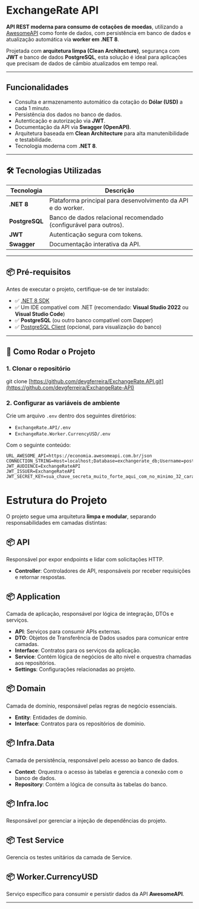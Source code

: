 #  ExchangeRate API

**API REST moderna para consumo de cotações de moedas**, utilizando a [AwesomeAPI](https://docs.awesomeapi.com.br/api-de-moedas) como fonte de dados, com persistência em banco de dados e atualização automática via **worker em .NET 8**.

Projetada com **arquitetura limpa (Clean Architecture)**, segurança com **JWT** e banco de dados **PostgreSQL**, esta solução é ideal para aplicações que precisam de dados de câmbio atualizados em tempo real.

---

##  Funcionalidades

-  Consulta e armazenamento automático da cotação do **Dólar (USD)** a cada 1 minuto.
-  Persistência dos dados no banco de dados.
-  Autenticação e autorização via **JWT**.
-  Documentação da API via **Swagger (OpenAPI)**.
-  Arquitetura baseada em **Clean Architecture** para alta manutenibilidade e testabilidade.
-  Tecnologia moderna com **.NET 8**.

---

## 🛠️ Tecnologias Utilizadas

| Tecnologia        | Descrição |
|------------------|---------|
| **.NET 8**       | Plataforma principal para desenvolvimento da API e do worker. |
| **PostgreSQL**   | Banco de dados relacional recomendado (configurável para outros). |
| **JWT**          | Autenticação segura com tokens. |
| **Swagger**      | Documentação interativa da API. |

---

## 📦 Pré-requisitos

Antes de executar o projeto, certifique-se de ter instalado:

- ✅ [.NET 8 SDK](https://dotnet.microsoft.com/download/dotnet/8.0)
- ✅ Um IDE compatível com .NET (recomendado: **Visual Studio 2022** ou **Visual Studio Code**)
- ✅ **PostgreSQL** (ou outro banco compatível com Dapper)
- ✅ [PostgreSQL Client](https://www.pgadmin.org/) (opcional, para visualização do banco)

---

## 🚀 Como Rodar o Projeto

### 1. Clonar o repositório

git clone [https://github.com/devgferreira/ExchangeRate.API.git](https://github.com/devgferreira/ExchangeRate-API)

### 2. Configurar as variáveis de ambiente

Crie um arquivo `.env` dentro dos seguintes diretórios:

- `ExchangeRate.API/.env`
- `ExchangeRate.Worker.CurrencyUSD/.env`

Com o seguinte conteúdo:

```env
URL_AWESOME_API=https://economia.awesomeapi.com.br/json
CONNECTION_STRING=Host=localhost;Database=exchangerate_db;Username=postgres;Password=sua_senha
JWT_AUDIENCE=ExchangeRateAPI
JWT_ISSUER=ExchangeRateAPI
JWT_SECRET_KEY=sua_chave_secreta_muito_forte_aqui_com_no_minimo_32_caracteres
```

# Estrutura do Projeto

O projeto segue uma arquitetura **limpa e modular**, separando responsabilidades em camadas distintas:

## 📦 API
Responsável por expor endpoints e lidar com solicitações HTTP.

- **Controller**: Controladores de API, responsáveis por receber requisições e retornar respostas.

## 📦 Application
Camada de aplicação, responsável por lógica de integração, DTOs e serviços.

- **API**: Serviços para consumir APIs externas.  
- **DTO**: Objetos de Transferência de Dados usados para comunicar entre camadas.  
- **Interface**: Contratos para os serviços da aplicação.  
- **Service**: Contém lógica de negócios de alto nível e orquestra chamadas aos repositórios.  
- **Settings**: Configurações relacionadas ao projeto.

## 📦 Domain
Camada de domínio, responsável pelas regras de negócio essenciais.

- **Entity**: Entidades de domínio.  
- **Interface**: Contratos para os repositórios de domínio.

## 📦 Infra.Data
Camada de persistência, responsável pelo acesso ao banco de dados.

- **Context**: Orquestra o acesso às tabelas e gerencia a conexão com o banco de dados.  
- **Repository**: Contém a lógica de consulta às tabelas do banco.

## 📦 Infra.Ioc
Responsável por gerenciar a injeção de dependências do projeto.

## 📦 Test Service
Gerencia os testes unitários da camada de Service.

## 📦 Worker.CurrencyUSD
Serviço específico para consumir e persistir dados da API **AwesomeAPI**.

---


